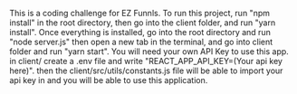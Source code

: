 This is a coding challenge for EZ Funnls. To run this project, run "npm install" in the root directory, then go into the client folder, and run "yarn install". Once everything is installed, go into the root directory and run "node server.js" then open a new tab in the terminal, and go into client folder and run "yarn start". You will need your own API Key to use this app. in client/ create a .env file and write "REACT_APP_API_KEY=(Your api key here)". then the client/src/utils/constants.js file will be able to import your api key in and you will be able to use this application.
